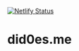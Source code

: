 [![Netlify Status](https://api.netlify.com/api/v1/badges/5ada283e-66ba-4267-b44b-67c98f925445/deploy-status)](https://app.netlify.com/sites/vigilant-wescoff-d7fab5/deploys)
# did0es.me

